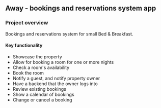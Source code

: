
## Away - bookings and reservations system app

### Project overview
Bookings and reservations system for small Bed & Breakfast.

#### Key functionality

* Showcase the property
* Allow for booking a room for one or more nights
* Check a room's availability
* Book the room
* Notify a guest, and notify property owner
* Have a backend that the owner logs into
* Review existing bookings
* Show a calendar of bookings
* Change or cancel a booking
